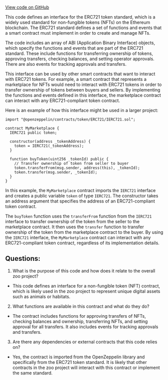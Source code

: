 [View code on GitHub](zoo-labs/zoo/blob/master/contracts/artifacts/@openzeppelin/contracts/token/ERC721/IERC721.sol/IERC721.json)

This code defines an interface for the ERC721 token standard, which is a widely used standard for non-fungible tokens (NFTs) on the Ethereum blockchain. The ERC721 standard defines a set of functions and events that a smart contract must implement in order to create and manage NFTs. 

The code includes an array of ABI (Application Binary Interface) objects, which specify the functions and events that are part of the ERC721 standard. These include functions for transferring ownership of tokens, approving transfers, checking balances, and setting operator approvals. There are also events for tracking approvals and transfers.

This interface can be used by other smart contracts that want to interact with ERC721 tokens. For example, a smart contract that represents a marketplace for NFTs would need to interact with ERC721 tokens in order to transfer ownership of tokens between buyers and sellers. By implementing the functions and events defined in this interface, the marketplace contract can interact with any ERC721-compliant token contract.

Here is an example of how this interface might be used in a larger project:

```
import "@openzeppelin/contracts/token/ERC721/IERC721.sol";

contract MyMarketplace {
  IERC721 public token;

  constructor(address _tokenAddress) {
    token = IERC721(_tokenAddress);
  }

  function buyToken(uint256 _tokenId) public {
    // Transfer ownership of token from seller to buyer
    token.transferFrom(msg.sender, address(this), _tokenId);
    token.transfer(msg.sender, _tokenId);
  }
}
```

In this example, the `MyMarketplace` contract imports the `IERC721` interface and creates a public variable `token` of type `IERC721`. The constructor takes an address argument that specifies the address of an ERC721-compliant token contract. 

The `buyToken` function uses the `transferFrom` function from the `IERC721` interface to transfer ownership of the token from the seller to the marketplace contract. It then uses the `transfer` function to transfer ownership of the token from the marketplace contract to the buyer. By using the `IERC721` interface, the `MyMarketplace` contract can interact with any ERC721-compliant token contract, regardless of its implementation details.
## Questions: 
 1. What is the purpose of this code and how does it relate to the overall zoo project?
- This code defines an interface for a non-fungible token (NFT) contract, which is likely used in the zoo project to represent unique digital assets such as animals or habitats.

2. What functions are available in this contract and what do they do?
- The contract includes functions for approving transfers of NFTs, checking balances and ownership, transferring NFTs, and setting approval for all transfers. It also includes events for tracking approvals and transfers.

3. Are there any dependencies or external contracts that this code relies on?
- Yes, the contract is imported from the OpenZeppelin library and specifically from the ERC721 token standard. It is likely that other contracts in the zoo project will interact with this contract or implement the same standard.